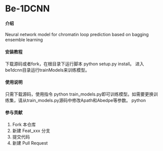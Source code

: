# Be-1DCNN

#### 介绍
Neural network model for chromatin loop prediction based on bagging ensemble learning


#### 安装教程

下载源码或者fork，在根目录下运行脚本 python setup.py install。
进入be1dcnn目录运行trainModels来训练模型。

#### 使用说明

只需下载源码，使用指令 python train_models.py即可训练模型。如需要更换训练集，请从train_models.py源码中修改Apath和Abedpe等参数。
python 

#### 参与贡献

1.  Fork 本仓库
2.  新建 Feat_xxx 分支
3.  提交代码
4.  新建 Pull Request
